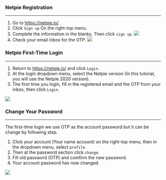 ### Netpie Registration
---
1. Go to https://netpie.io/ .
2. Click `Sign up` On the right-top menu.
3. Complete the information in the blanks. Then click `sign up`.
![](https://github.com/PerfecXX/MicroPython-ESP32-AIoT-DevBoard/blob/main/doc/netpie-regis.png?raw=true)
4. Check your email inbox for the OTP.
![](https://github.com/PerfecXX/MicroPython-ESP32-AIoT-DevBoard/blob/main/doc/netpie-inbox.png?raw=true)

### Netpie First-Time Login
---
1. Return to https://netpie.io/ and click `Login`.
2. At the login dropdown menu, select the Netpie version (In this tutorial, you will use the Netpie 2020 version).
3. The first time you login, fill in the registered email and the OTP from your inbox, then click `Login`.

![](https://github.com/PerfecXX/MicroPython-ESP32-AIoT-DevBoard/blob/main/doc/netpie-login.png?raw=true)

### Change Your Password
---
The first-time login we use OTP as the account password but it can be change by following step.

1. Click your account (Your name account) on the right-top menu, then in the dropdown menu, select `profile`. 
2. Then at the password section click `change`.
3. Fill old password (OTP) and comfirm the new password.
4. Your account password has now changed.

![](https://github.com/PerfecXX/MicroPython-ESP32-AIoT-DevBoard/blob/main/doc/netpie-profile.png?raw=true)
